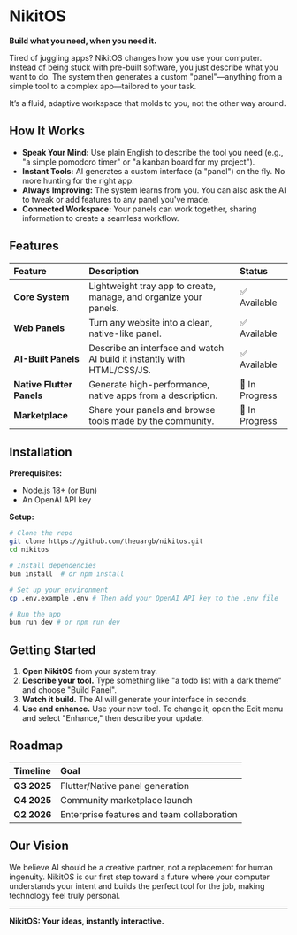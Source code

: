 # NikitOS

**Build what you need, when you need it.**

Tired of juggling apps? NikitOS changes how you use your computer. Instead of being stuck with pre-built software, you just describe what you want to do. The system then generates a custom "panel"—anything from a simple tool to a complex app—tailored to your task.

It’s a fluid, adaptive workspace that molds to you, not the other way around.

## How It Works

*   **Speak Your Mind:** Use plain English to describe the tool you need (e.g., "a simple pomodoro timer" or "a kanban board for my project").
*   **Instant Tools:** AI generates a custom interface (a "panel") on the fly. No more hunting for the right app.
*   **Always Improving:** The system learns from you. You can also ask the AI to tweak or add features to any panel you've made.
*   **Connected Workspace:** Your panels can work together, sharing information to create a seamless workflow.

## Features

| Feature | Description | Status |
| :--- | :--- | :--- |
| **Core System** | Lightweight tray app to create, manage, and organize your panels. | ✅ Available |
| **Web Panels** | Turn any website into a clean, native-like panel. | ✅ Available |
| **AI-Built Panels**| Describe an interface and watch AI build it instantly with HTML/CSS/JS. | ✅ Available |
| **Native Flutter Panels**| Generate high-performance, native apps from a description. | 🚧 In Progress |
| **Marketplace** | Share your panels and browse tools made by the community. | 🚧 In Progress |

## Installation

**Prerequisites:**
*   Node.js 18+ (or Bun)
*   An OpenAI API key

**Setup:**
```bash
# Clone the repo
git clone https://github.com/theuargb/nikitos.git
cd nikitos

# Install dependencies
bun install  # or npm install

# Set up your environment
cp .env.example .env # Then add your OpenAI API key to the .env file

# Run the app
bun run dev # or npm run dev
```

## Getting Started

1.  **Open NikitOS** from your system tray.
2.  **Describe your tool.** Type something like "a todo list with a dark theme" and choose "Build Panel".
3.  **Watch it build.** The AI will generate your interface in seconds.
4.  **Use and enhance.** Use your new tool. To change it, open the Edit menu and select "Enhance," then describe your update.

## Roadmap

| Timeline | Goal |
| :--- | :--- |
| **Q3 2025** | Flutter/Native panel generation |
| **Q4 2025** | Community marketplace launch |
| **Q2 2026** | Enterprise features and team collaboration |

## Our Vision

We believe AI should be a creative partner, not a replacement for human ingenuity. NikitOS is our first step toward a future where your computer understands your intent and builds the perfect tool for the job, making technology feel truly personal.

---

**NikitOS: Your ideas, instantly interactive.**
